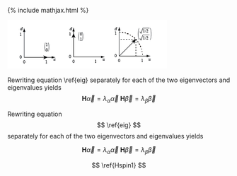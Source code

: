 {% include mathjax.html %}


![vector1](/vectors2018.png)

Rewriting equation \ref{eig} separately for each of the two eigenvectors and eigenvalues yields
$$ \mathbf{H}\vec{\alpha}=\lambda_{\alpha}\vec{\alpha}\label{Hspin1}\ \mathbf{H}\vec{\beta}=\lambda_{\beta}\vec{\beta}\label{Hspin2} $$

Rewriting equation $$ \ref{eig} $$ separately for each of the two eigenvectors and eigenvalues yields

$$ \begin{equation} \mathbf{H}\vec{\alpha}=\lambda_{\alpha}\vec{\alpha}\label{Hspin1}\ \mathbf{H}\vec{\beta}=\lambda_{\beta}\vec{\beta}\label{Hspin2} \end{equation} $$

$$ \ref{Hspin1} $$
